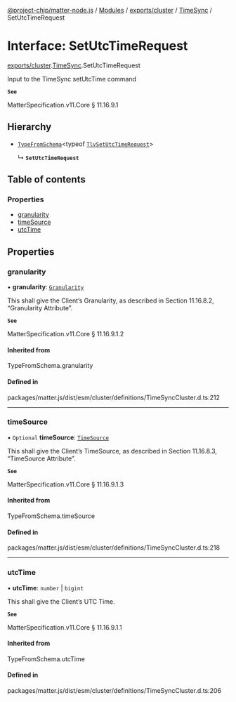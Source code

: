 [@project-chip/matter-node.js](../README.md) / [Modules](../modules.md) / [exports/cluster](../modules/exports_cluster.md) / [TimeSync](../modules/exports_cluster.TimeSync.md) / SetUtcTimeRequest

# Interface: SetUtcTimeRequest

[exports/cluster](../modules/exports_cluster.md).[TimeSync](../modules/exports_cluster.TimeSync.md).SetUtcTimeRequest

Input to the TimeSync setUtcTime command

**`See`**

MatterSpecification.v11.Core § 11.16.9.1

## Hierarchy

- [`TypeFromSchema`](../modules/exports_tlv.md#typefromschema)\<typeof [`TlvSetUtcTimeRequest`](../modules/exports_cluster.TimeSync.md#tlvsetutctimerequest)\>

  ↳ **`SetUtcTimeRequest`**

## Table of contents

### Properties

- [granularity](exports_cluster.TimeSync.SetUtcTimeRequest.md#granularity)
- [timeSource](exports_cluster.TimeSync.SetUtcTimeRequest.md#timesource)
- [utcTime](exports_cluster.TimeSync.SetUtcTimeRequest.md#utctime)

## Properties

### granularity

• **granularity**: [`Granularity`](../enums/exports_cluster.TimeSync.Granularity.md)

This shall give the Client’s Granularity, as described in Section 11.16.8.2, “Granularity Attribute”.

**`See`**

MatterSpecification.v11.Core § 11.16.9.1.2

#### Inherited from

TypeFromSchema.granularity

#### Defined in

packages/matter.js/dist/esm/cluster/definitions/TimeSyncCluster.d.ts:212

___

### timeSource

• `Optional` **timeSource**: [`TimeSource`](../enums/exports_cluster.TimeSync.TimeSource.md)

This shall give the Client’s TimeSource, as described in Section 11.16.8.3, “TimeSource Attribute”.

**`See`**

MatterSpecification.v11.Core § 11.16.9.1.3

#### Inherited from

TypeFromSchema.timeSource

#### Defined in

packages/matter.js/dist/esm/cluster/definitions/TimeSyncCluster.d.ts:218

___

### utcTime

• **utcTime**: `number` \| `bigint`

This shall give the Client’s UTC Time.

**`See`**

MatterSpecification.v11.Core § 11.16.9.1.1

#### Inherited from

TypeFromSchema.utcTime

#### Defined in

packages/matter.js/dist/esm/cluster/definitions/TimeSyncCluster.d.ts:206
